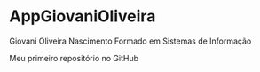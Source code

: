 # AppGiovaniOliveira

Giovani Oliveira Nascimento
Formado em Sistemas de Informação

Meu primeiro repositório no GitHub
